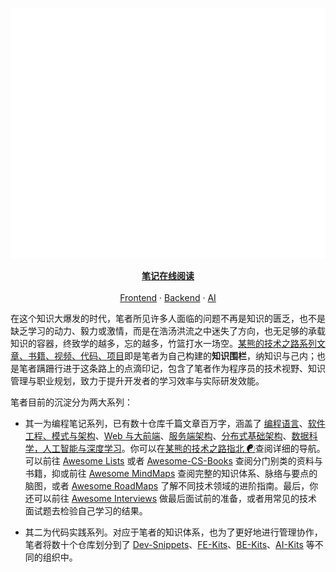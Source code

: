 <!-- PROJECT LOGO -->
<br />
<p align="center">
  <a href="https://github.com/wx-chevalier/repo">
    <img src="header.svg" alt="Logo" style="width: 100vw;height: 400px" />
  </a>

  <p align="center">
    <strong><a href="https://github.com/wx-chevalier/repo">笔记在线阅读</a></strong>
    <br />
    <br />
    <a href="https://github.com/wx-chevalier/repo">Frontend</a>
    ·
    <a href="https://github.com/wx-chevalier/repo/issues">Backend</a>
    ·
    <a href="https://github.com/wx-chevalier/repo/issues">AI</a>

  </p>
</p>

在这个知识大爆发的时代，笔者所见许多人面临的问题不再是知识的匮乏，也不是缺乏学习的动力、毅力或激情，而是在浩汤洪流之中迷失了方向，也无足够的承载知识的容器，终致学的越多，忘的越多，竹篮打水一场空。[某熊的技术之路系列文章、书籍、视频、代码、项目](https://github.com/wx-chevalier)即是笔者为自己构建的**知识围栏**，纳知识与己内；也是笔者蹒跚行进于这条路上的点滴印记，包含了笔者作为程序员的技术视野、知识管理与职业规划，致力于提升开发者的学习效率与实际研发效能。

笔者目前的沉淀分为两大系列：

- 其一为编程笔记系列，已有数十仓库千篇文章百万字，涵盖了 [编程语言]()、[软件工程、模式与架构]()、[Web 与大前端]()、[服务端架构]()、[分布式基础架构]()、[数据科学，人工智能与深度学习]()。你可以在[某熊的技术之路指北 ☯](https://github.com/wx-chevalier/Developer-Zero-To-Mastery)查阅详细的导航。可以前往 [Awesome Lists](https://ngte-al.gitbook.io/i/) 或者 [Awesome-CS-Books](https://github.com/wx-chevalier/Awesome-CS-Books) 查阅分门别类的资料与书籍，抑或前往 [Awesome MindMaps](https://github.com/wx-chevalier/Awesome-MindMaps) 查阅完整的知识体系、脉络与要点的脑图，或者 [Awesome RoadMaps](https://github.com/wx-chevalier/Awesome-RoadMaps) 了解不同技术领域的进阶指南。最后，你还可以前往 [Awesome Interviews](https://github.com/wx-chevalier/Awesome-Interviews) 做最后面试前的准备，或者用常见的技术面试题去检验自己学习的结果。

- 其二为代码实践系列。对应于笔者的知识体系，也为了更好地进行管理协作，笔者将数十个仓库划分到了 [Dev-Snippets](https://github.com/Dev-Snippets)、[FE-Kits](https://github.com/FE-Kits)、[BE-Kits](https://github.com/BE-Kits)、[AI-Kits](https://github.com/AI-Kits) 等不同的组织中。
